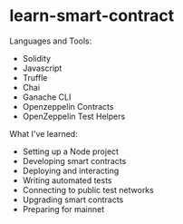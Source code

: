 # learn-smart-contract

Languages and Tools:
- Solidity
- Javascript
- Truffle
- Chai
- Ganache CLI
- Openzeppelin Contracts
- OpenZeppelin Test Helpers

What I've learned:

- Setting up a Node project
- Developing smart contracts
- Deploying and interacting
- Writing automated tests
- Connecting to public test networks
- Upgrading smart contracts
- Preparing for mainnet
